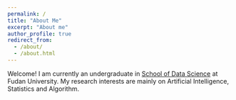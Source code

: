 ```yaml
---
permalink: /
title: "About Me"
excerpt: "About me"
author_profile: true
redirect_from: 
  - /about/
  - /about.html
---
```


Welcome! I am currently an undergraduate in [School of Data Science](http://www.sds.fudan.edu.cn) at Fudan University. 
My research interests are mainly on Artificial Intelligence, Statistics and Algorithm.
